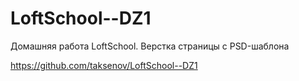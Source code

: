 LoftSchool--DZ1
===============

Домашняя работа LoftSchool. Верстка страницы с PSD-шаблона

https://github.com/taksenov/LoftSchool--DZ1
